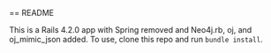 == README

This is a Rails 4.2.0 app with Spring removed and Neo4j.rb, oj, and oj_mimic_json added. To use, clone this repo and run `bundle install`.

